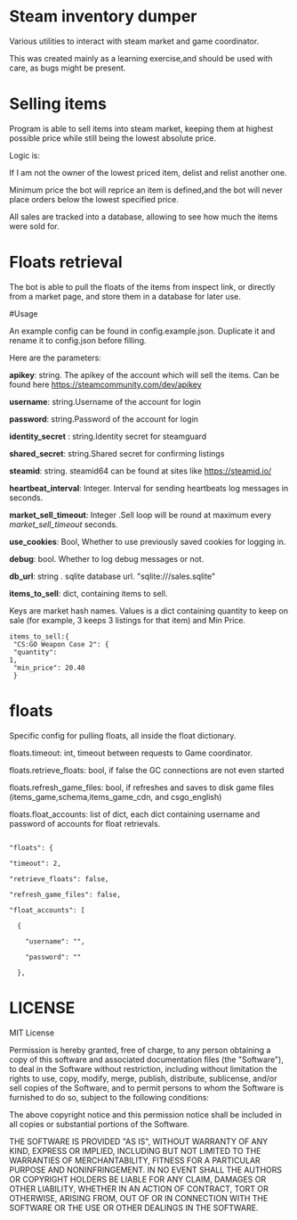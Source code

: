 # Steam inventory dumper


Various utilities to interact with steam market and game coordinator.

This was created mainly as a learning exercise,and should be used with care, as bugs might be present.


# Selling items
Program is able to sell items into steam market, keeping them at highest possible price while still being the lowest absolute price.

Logic is:

If I am not the owner of the lowest priced item, delist and relist another one.

Minimum price the bot will reprice an item is defined,and the bot will never place orders below the lowest specified price.

All sales are tracked into a database, allowing to see how much the items were sold for.

# Floats retrieval
The bot is able to pull the floats of the items from inspect link, or directly from a market page, and store them in a database for later use.


#Usage

An example config can be found in config.example.json. Duplicate it and rename it to config.json before filling.

Here are the parameters:

**apikey**: string. The apikey of the account which will sell the items. Can be found here https://steamcommunity.com/dev/apikey

**username**: string.Username of the account for login

**password**: string.Password of the account for login

**identity_secret** : string.Identity secret for steamguard

**shared_secret**: string.Shared secret for confirming listings

**steamid**: string. steamid64 can be found at sites like https://steamid.io/

**heartbeat_interval**: Integer. Interval for sending heartbeats log messages in seconds.

**market_sell_timeout**: Integer .Sell loop will be round at maximum every _market_sell_timeout_ seconds.

**use_cookies**: Bool, Whether to use previously saved cookies for logging in.

**debug**: bool. Whether to log debug messages or not.

**db_url**: string . sqlite database url. "sqlite:///sales.sqlite"

**items_to_sell**: dict, containing items to sell.

Keys are market hash names. Values is a dict containing quantity to
keep on sale (for example, 3 keeps 3 listings for that item) and Min Price.

<code>items_to_sell:{<br>
"CS:GO Weapon Case 2": {<br>
"quantity": 1,<br>
"min_price": 20.40<br>
}</code>

# floats

Specific config for pulling floats, all inside the float dictionary.

floats.timeout: int, timeout between requests to Game coordinator.

floats.retrieve_floats: bool, if false the GC connections are not even started

floats.refresh_game_files: bool, if refreshes and saves to disk game files (items_game,schema,items_game_cdn, and csgo_english)

floats.float_accounts: list of dict, each dict containing username and password of accounts for float retrievals.

<code>
"floats": {<br>
"timeout": 2,<br>
"retrieve_floats": false,<br>
"refresh_game_files": false,<br>
"float_accounts": [<br>
  {<br>
    "username": "",<br>
    "password": ""<br>
  },
</code>

# LICENSE

MIT License

Permission is hereby granted, free of charge, to any person obtaining a copy of this software and associated documentation files (the "Software"), to deal in the Software without restriction, including without limitation the rights to use, copy, modify, merge, publish, distribute, sublicense, and/or sell copies of the Software, and to permit persons to whom the Software is furnished to do so, subject to the following conditions:

The above copyright notice and this permission notice shall be included in all copies or substantial portions of the Software.

THE SOFTWARE IS PROVIDED "AS IS", WITHOUT WARRANTY OF ANY KIND, EXPRESS OR IMPLIED, INCLUDING BUT NOT LIMITED TO THE WARRANTIES OF MERCHANTABILITY, FITNESS FOR A PARTICULAR PURPOSE AND NONINFRINGEMENT. IN NO EVENT SHALL THE AUTHORS OR COPYRIGHT HOLDERS BE LIABLE FOR ANY CLAIM, DAMAGES OR OTHER LIABILITY, WHETHER IN AN ACTION OF CONTRACT, TORT OR OTHERWISE, ARISING FROM, OUT OF OR IN CONNECTION WITH THE SOFTWARE OR THE USE OR OTHER DEALINGS IN THE SOFTWARE.




